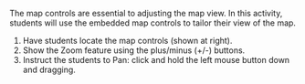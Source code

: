 The map controls are essential to adjusting the map view. In this activity, students will use
the embedded map controls to tailor their view of the map.
1. Have students locate the map controls (shown at right).
2. Show the Zoom feature using the plus/minus (+/-) buttons.
3. Instruct the students to Pan: click and hold the left mouse button down and dragging.
